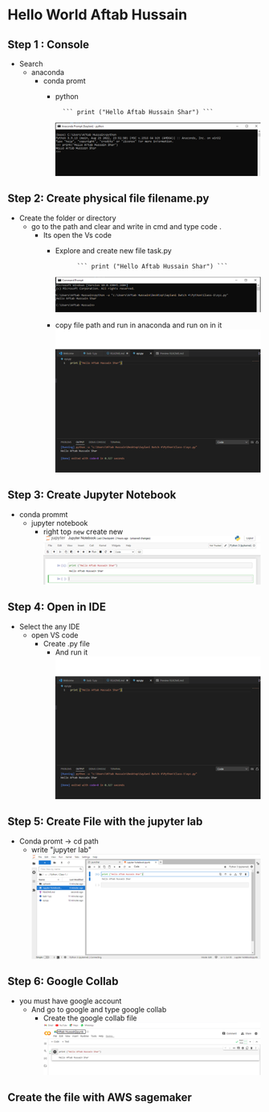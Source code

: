 # Hello World Aftab Hussain
## Step 1 : Console
* Search
    * anaconda 
        * conda promt
            * python

                    ``` print ("Hello Aftab Hussain Shar") ```

                <img src="uploads\Step1.PNG">

## Step 2: Create physical file filename.py
* Create the folder or directory
    *  go to the path and clear and write in cmd and type code .
        * Its open the Vs code
            * Explore and create new file task.py
                                
                        ``` print ("Hello Aftab Hussain Shar") ```
                <img src="uploads\Step2.PNG">
            
            * copy file path  and run in anaconda and run on in it 
                  <img src="uploads\Step3.PNG">

## Step 3: Create Jupyter Notebook
* conda prommt
    * jupyter notebook
        * right top ```new``` create new 
            <img src="uploads\Step4.PNG">

## Step 4: Open in IDE 
* Select the any IDE 
    * open VS code 
        * Create .py file
            * And run it
               <img src="uploads\Step3.PNG">

## Step 5: Create File with the jupyter lab
* Conda promt -> cd path
    * write "jupyter lab" 
         <img src="uploads\Step5.PNG">

## Step 6: Google Collab
* you must have google account
    * And go to google and type google collab
        * Create the google collab file 
            <img src="uploads\Step6.PNG">


## Create the file with AWS sagemaker 
